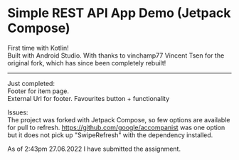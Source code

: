 # Simple REST API App Demo (Jetpack Compose)

First time with Kotlin!  
Built with Android Studio. 
With thanks to vinchamp77 Vincent Tsen for the original fork, which has since been completely rebuilt!  
  
  -------------------
  Just completed:  
  Footer for item page.  
  External Url for footer.
  Favourites button + functionality

Issues:   
The project was forked with Jetpack Compose, so few options are available for pull to refresh.
https://github.com/google/accompanist was one option but it does not pick up "SwipeRefresh" with the dependency installed.  


As of 2:43pm 27.06.2022 I have submitted the assignment.
